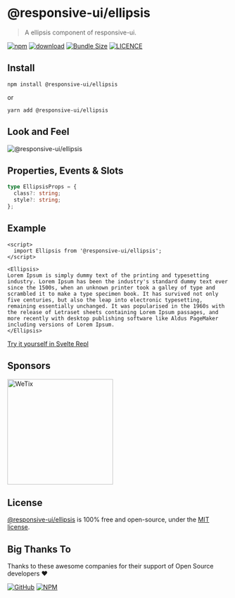 # @responsive-ui/ellipsis

> A ellipsis component of responsive-ui.

<p>

[![npm](https://img.shields.io/npm/v/@responsive-ui/ellipsis.svg)](https://www.npmjs.com/package/@responsive-ui/ellipsis)
[![download](https://img.shields.io/npm/dw/@responsive-ui/ellipsis.svg)](https://www.npmjs.com/package/@responsive-ui/ellipsis)
[![Bundle Size](https://badgen.net/bundlephobia/minzip/%40responsive-ui%2Fellipsis)](https://bundlephobia.com/result?p=@responsive-ui/ellipsis)
[![LICENCE](https://img.shields.io/github/license/wetix/responsive-ui)](https://github.com/wetix/responsive-ui/blob/master/LICENSE)

</p>

## Install

```console
npm install @responsive-ui/ellipsis
```

or

```console
yarn add @responsive-ui/ellipsis
```

## Look and Feel

<img src="https://user-images.githubusercontent.com/28108597/104025625-e1b24880-51ff-11eb-98eb-a54eaa43f92b.png"
alt="@responsive-ui/ellipsis" />

## Properties, Events & Slots

```ts
type EllipsisProps = {
  class?: string;
  style?: string;
};
```

## Example

```svelte
<script>
  import Ellipsis from '@responsive-ui/ellipsis';
</script>

<Ellipsis>
Lorem Ipsum is simply dummy text of the printing and typesetting industry. Lorem Ipsum has been the industry's standard dummy text ever since the 1500s, when an unknown printer took a galley of type and scrambled it to make a type specimen book. It has survived not only five centuries, but also the leap into electronic typesetting, remaining essentially unchanged. It was popularised in the 1960s with the release of Letraset sheets containing Lorem Ipsum passages, and more recently with desktop publishing software like Aldus PageMaker including versions of Lorem Ipsum.
</Ellipsis>
```

[Try it yourself in Svelte Repl](https://svelte.dev/repl/e5de5e7eb4af4446a590207ab6a70942?version=3.31.2)

## Sponsors

<img src="https://asset.wetix.my/images/logo/wetix.png" alt="WeTix" width="240px">

## License

[@responsive-ui/ellipsis](https://github.com/wetix/responsive-ui/tree/master/components/ellipsis) is 100% free and open-source, under the [MIT license](https://github.com/wetix/responsive-ui/blob/master/LICENSE).

## Big Thanks To

Thanks to these awesome companies for their support of Open Source developers ❤

[![GitHub](https://jstools.dev/img/badges/github.svg)](https://github.com/open-source)
[![NPM](https://jstools.dev/img/badges/npm.svg)](https://www.npmjs.com/)
